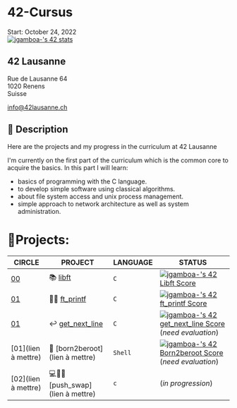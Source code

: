 # 42-Cursus
Start: October 24, 2022  
[![jgamboa-'s 42 stats](https://badge42.vercel.app/api/v2/clabd757901060fjsqiusbo7e/stats?cursusId=21&coalitionId=191)](https://github.com/JaeSeoKim/badge42)




## 42 Lausanne
Rue de Lausanne 64  
1020 Renens  
Suisse

info@42lausanne.ch

## **📄 Description**

Here are the projects and my progress in the curriculum at 42 Lausanne

I'm currently on the first part of the curriculum which is the common core to acquire the basics.
In this part I will learn:

- basics of programming with the C language.
- to develop simple software using classical algorithms.
- about file system access and unix process management.
- simple approach to network architecture as well as system administration.

# 📑Projects:
| CIRCLE | PROJECT | LANGUAGE | STATUS |  
|--|--|--|--|
| [00](https://github.com/JayGamb/42-Cursus/tree/master/c00) | 📚 [libft](https://github.com/JayGamb/42-Cursus/tree/master/c00/libft) | ```C``` | [![jgamboa-'s 42 Libft Score](https://badge42.vercel.app/api/v2/clabd757901060fjsqiusbo7e/project/2848390)](https://github.com/JaeSeoKim/badge42)|
| [01](https://github.com/JayGamb/42-Cursus/tree/master/c01) | ✍🏼 [ft_printf](https://github.com/JayGamb/42-Cursus/tree/master/c01/ft_printf) | ```C``` | [![jgamboa-'s 42 ft_printf Score](https://badge42.vercel.app/api/v2/clabd757901060fjsqiusbo7e/project/2877942)](https://github.com/JaeSeoKim/badge42)|
| [01](https://github.com/JayGamb/42-Cursus/tree/master/c01) | ↩️ [get_next_line](https://github.com/JayGamb/42-Cursus/tree/master/c01/get_next_line)| ```C``` |[![jgamboa-'s 42 get_next_line Score](https://badge42.vercel.app/api/v2/clabd757901060fjsqiusbo7e/project/2887861)](https://github.com/JaeSeoKim/badge42)(_need evaluation_)|
[01](lien à mettre) | 📂 [born2beroot](lien à mettre)| ```Shell``` |[![jgamboa-'s 42 Born2beroot Score](https://badge42.vercel.app/api/v2/clabd757901060fjsqiusbo7e/project/2919598)](https://github.com/JaeSeoKim/badge42)(_need evaluation_)|
[02](lien à mettre) | 💻🔢🔀 [push_swap](lien à mettre)| ```c``` |(_in progression_)|


